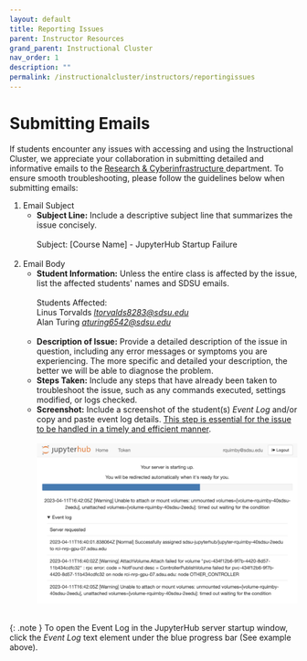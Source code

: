 ```yaml
---
layout: default
title: Reporting Issues
parent: Instructor Resources
grand_parent: Instructional Cluster
nav_order: 1
description: ""
permalink: /instructionalcluster/instructors/reportingissues
---
```


<!---
First and last name, SDSUid (i.e. aztec@sdsu.edu), and ask the student to take the screenshot and/or copy and paste the event log details
--->

# Submitting Emails

If students encounter any issues with accessing and using the Instructional Cluster, we appreciate your collaboration in submitting detailed and informative emails to the [Research & Cyberinfrastructure ](mailto:itd-research.ci@sdsu.edu) department. To ensure smooth troubleshooting, please follow the guidelines below when submitting emails:

1. Email Subject
    - **Subject Line:** Include a descriptive subject line that summarizes the issue concisely.<br><br>
    Subject: [Course Name] - JupyterHub Startup Failure<br><br>
1. Email Body
    - **Student Information:** Unless the entire class is affected by the issue, list the affected students' names and SDSU emails.<br><br>
    Students Affected:                                    
    Linus Torvalds *ltorvalds8283@sdsu.edu*<br>
    Alan Turing *aturing6542@sdsu.edu*<br><br>
    - **Description of Issue:** Provide a detailed description of the issue in question, including any error messages or symptoms you are experiencing. The more specific and detailed your description, the better we will be able to diagnose the problem.
    - **Steps Taken:** Include any steps that have already been taken to troubleshoot the issue, such as any commands executed, settings modified, or logs checked.
    - **Screenshot:** Include a screenshot of the student(s) *Event Log* and/or copy and paste event log details. <u>This step is essential for the issue to be handled in a timely and efficient manner</u>.<br><br>
    ![Screenshot Example](/images/instructionalcluster/instructors-reportingissues1.png "Screenshot Example")<br><br>

{: .note }
To open the Event Log in the JupyterHub server startup window, click the *Event Log* text element under the blue progress bar (See example above).